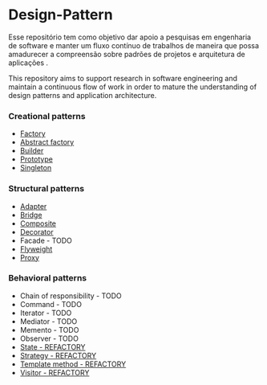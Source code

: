 # Design-Pattern

Esse repositório tem como objetivo dar apoio a pesquisas em engenharia de software e manter um fluxo contínuo 
de trabalhos de maneira que possa amadurecer a compreensão sobre padrões de projetos e arquitetura de aplicações .

This repository aims to support research in software engineering and maintain a continuous flow of work in order 
to mature the understanding of design patterns and application architecture.



### Creational patterns

  -  [Factory](https://github.com/sleevs/Design-Pattern/blob/master/creational/FactoryMethod.cpp)
  -  [Abstract factory](https://github.com/sleevs/Design-Pattern/blob/master/creational/AbstractFactory.cpp) 
  -  [Builder](https://github.com/sleevs/Design-Pattern/blob/master/creational/BuilderPattern.cpp)      
  -  [Prototype](https://github.com/sleevs/Design-Pattern/blob/master/creational/Prototype.cpp)
  -  [Singleton](https://github.com/sleevs/Design-Pattern/blob/master/creational/Singleton.cpp)

### Structural patterns

  -  [Adapter](https://github.com/sleevs/Design-Pattern/blob/master/structural/AdapterPattern.cpp)
  -  [Bridge](https://github.com/sleevs/Design-Pattern/blob/master/structural/BridgePattern.cpp)  
  -  [Composite](https://github.com/sleevs/Design-Pattern/blob/master/structural/CompositePattern.cpp)  
  -  [Decorator](https://github.com/sleevs/Design-Pattern/blob/master/structural/DecoratorPattern.cpp)  
  -  Facade - TODO
  -  [Flyweight](https://github.com/sleevs/Design-Pattern/blob/master/structural/FlyweightPattern.cpp)
  -  [Proxy](https://github.com/sleevs/Design-Pattern/blob/master/structural/ProxyPattern.cpp)


### Behavioral patterns

  -  Chain of responsibility - TODO
  -  Command - TODO
  -  Iterator - TODO
  -  Mediator - TODO
  -  Memento - TODO
  -  Observer - TODO
  -  [State - REFACTORY](https://github.com/sleevs/Design-Pattern/blob/master/behavioral/StatePattern.cpp)
  -  [Strategy - REFACTORY](https://github.com/sleevs/Design-Pattern/blob/master/behavioral/StrategyPattern.cpp)
  -  [Template method - REFACTORY](https://github.com/sleevs/Design-Pattern/blob/master/behavioral/TemplateMethodPattern.cpp)
  -  [Visitor - REFACTORY](https://github.com/sleevs/Design-Pattern/blob/master/behavioral/VisitorPattern.cpp)

